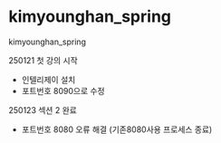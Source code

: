 # kimyounghan_spring
kimyounghan_spring

250121 첫 강의 시작
- 인텔리제이 설치
- 포트번호 8090으로 수정

250123 섹션 2 완료
- 포트번호 8080 오류 해결 (기존8080사용 프로세스 종료)
